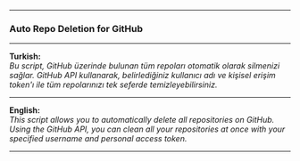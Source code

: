  

---

### **Auto Repo Deletion for GitHub**

---

**Turkish:**  
*Bu script, GitHub üzerinde bulunan tüm repoları otomatik olarak silmenizi sağlar. GitHub API kullanarak, belirlediğiniz kullanıcı adı ve kişisel erişim token'ı ile tüm repolarınızı tek seferde temizleyebilirsiniz.*

---

**English:**  
*This script allows you to automatically delete all repositories on GitHub. Using the GitHub API, you can clean all your repositories at once with your specified username and personal access token.*

---
 
